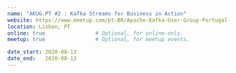```yaml
---
name: "AKUG.PT #2 : Kafka Streams for Business in Action"
website: https://www.meetup.com/pt-BR/Apache-Kafka-User-Group-Portugal-AKUG-PT/events/272342558/
location: Lisbon, PT
online: true                # Optional, for online-only.
meetup: true                # Optional, for meetup events.

date_start: 2020-08-13
date_end:   2020-08-13
---
```

